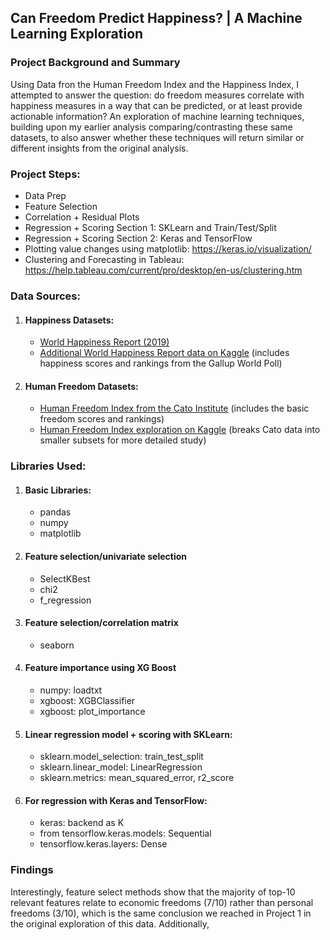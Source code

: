 ## Can Freedom Predict Happiness? | A Machine Learning Exploration

### Project Background and Summary

Using Data fron the Human Freedom Index and the Happiness Index, I attempted to answer the question: do freedom measures correlate with happiness measures in a way that can be predicted, or at least provide actionable information? An exploration of machine learning techniques, building upon my earlier analysis comparing/contrasting these same datasets, to also answer whether these techniques will return similar or different insights from the original analysis. 

### Project Steps:

   * Data Prep
   * Feature Selection
   * Correlation + Residual Plots
   * Regression + Scoring Section 1: SKLearn and Train/Test/Split
   * Regression + Scoring Section 2: Keras and TensorFlow
   * Plotting value changes using matplotlib: https://keras.io/visualization/
   * Clustering and Forecasting in Tableau: https://help.tableau.com/current/pro/desktop/en-us/clustering.htm
   
### Data Sources:

1. #### Happiness Datasets:
     * [World Happiness Report (2019)](https://worldhappiness.report/ed/2019/)
     * [Additional World Happiness Report data on Kaggle](https://www.kaggle.com/unsdsn/world-happiness) (includes happiness scores and rankings from the Gallup World Poll)

2. #### Human Freedom Datasets:
     * [Human Freedom Index from the Cato Institute](https://www.cato.org/human-freedom-index-new) (includes the basic freedom scores and rankings) 
     * [Human Freedom Index exploration on Kaggle](https://www.kaggle.com/gsutters/the-human-freedom-index#hfi_cc_2018.csv) (breaks Cato data into smaller subsets for more detailed study)

### Libraries Used:

1. #### Basic Libraries:
     * pandas
     * numpy
     * matplotlib
2. #### Feature selection/univariate selection
     * SelectKBest
     * chi2
     * f_regression
3. #### Feature selection/correlation matrix
     * seaborn
4. #### Feature importance using XG Boost
     * numpy: loadtxt
     * xgboost: XGBClassifier
     * xgboost: plot_importance
5. #### Linear regression model + scoring with SKLearn: 
     * sklearn.model_selection: train_test_split
     * sklearn.linear_model: LinearRegression
     * sklearn.metrics: mean_squared_error, r2_score
6. #### For regression with Keras and TensorFlow:
     * keras: backend as K
     * from tensorflow.keras.models: Sequential 
     * tensorflow.keras.layers: Dense

### Findings

Interestingly, feature select methods show that the majority of top-10 relevant features relate to economic freedoms (7/10) rather than personal freedoms (3/10), which is the same conclusion we reached in Project 1 in the original exploration of this data. Additionally, 
